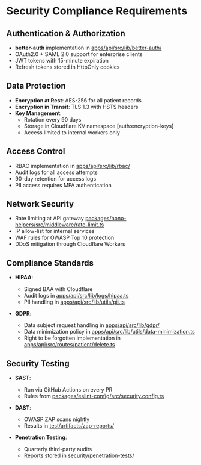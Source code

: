 # Security Compliance Requirements

## Authentication & Authorization

- **better-auth** implementation in [apps/api/src/lib/better-auth/](mdc:apps/api/src/lib/better-auth/)
- OAuth2.0 + SAML 2.0 support for enterprise clients
- JWT tokens with 15-minute expiration
- Refresh tokens stored in HttpOnly cookies

## Data Protection

- **Encryption at Rest**: AES-256 for all patient records
- **Encryption in Transit**: TLS 1.3 with HSTS headers
- **Key Management**:
  - Rotation every 90 days
  - Storage in Cloudflare KV namespace [auth:encryption-keys]
  - Access limited to internal workers only

## Access Control

- RBAC implementation in [apps/api/src/lib/rbac/](mdc:apps/api/src/lib/rbac/)
- Audit logs for all access attempts
- 90-day retention for access logs
- PII access requires MFA authentication

## Network Security

- Rate limiting at API gateway [packages/hono-helpers/src/middleware/rate-limit.ts](mdc:packages/hono-helpers/src/middleware/rate-limit.ts)
- IP allow-list for internal services
- WAF rules for OWASP Top 10 protection
- DDoS mitigation through Cloudflare Workers

## Compliance Standards

- **HIPAA**:

  - Signed BAA with Cloudflare
  - Audit logs in [apps/api/src/lib/logs/hipaa.ts](mdc:apps/api/src/lib/logs/hipaa.ts)
  - PII handling in [apps/api/src/lib/utils/pii.ts](mdc:apps/api/src/lib/utils/pii.ts)

- **GDPR**:
  - Data subject request handling in [apps/api/src/lib/gdpr/](mdc:apps/api/src/lib/gdpr/)
  - Data minimization policy in [apps/api/src/lib/utils/data-minimization.ts](mdc:apps/api/src/lib/utils/data-minimization.ts)
  - Right to be forgotten implementation in [apps/api/src/routes/patient/delete.ts](mdc:apps/api/src/routes/patient/delete.ts)

## Security Testing

- **SAST**:

  - Run via GitHub Actions on every PR
  - Rules from [packages/eslint-config/src/security.config.ts](mdc:packages/eslint-config/src/security.config.ts)

- **DAST**:

  - OWASP ZAP scans nightly
  - Results in [test/artifacts/zap-reports/](mdc:apps/api/src/test/artifacts/zap-reports/)

- **Penetration Testing**:
  - Quarterly third-party audits
  - Reports stored in [security/penetration-tests/](mdc:security/penetration-tests/)
